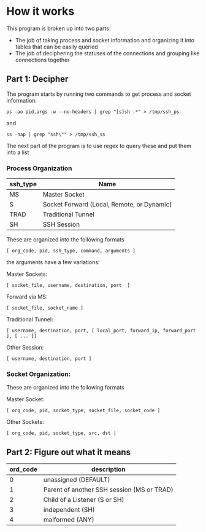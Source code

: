 # How it works
This program is broken up into two parts:
- The job of taking process and socket information and organizing it into tables that can be easily queried
- The job of deciphering the statuses of the connections and grouping like connections together
## Part 1: Decipher 
The program starts by running two commands to get process and socket information:
```
ps -ao pid,args -w --no-headers | grep "[s]sh .*" > /tmp/ssh_ps
```
and
```
ss -nap | grep "ssh\"" > /tmp/ssh_ss
```

The next part of the program is to use regex to query these and put them into a list

### Process Organization
| ssh_type| Name |
| - | - |
|MS | Master Socket |
| S | Socket Forward (Local, Remote, or Dynamic) |
| TRAD | Traditional Tunnel |
| SH | SSH Session |

These are organized into the following formats

```
[ org_code, pid, ssh_type, command, arguments ]
```

the arguments have a few variations:

Master Sockets:
```
[ socket_file, username, destination, port  ]
```
Forward via MS:
```
[ socket_file, socket_name ]
```
Traditional Tunnel:
```
[ username, destination, port, [ local_port, forward_ip, forward_port ], [ ... ]]
```
Other Session:
```
[ username, destination, port ]
```
### Socket Organization:
These are organized into the following formats

Master Socket:
```
[ org_code, pid, socket_type, socket_file, socket_code ]
```
Other Sockets:
```
[ org_code, pid, socket_type, src, dst ]
```
## Part 2: Figure out what it means
| ord_code | description |
| - | - |
| 0 | unassigned (DEFAULT) |
| 1 | Parent of another SSH session (MS or TRAD) |
| 2 | Child of a Listener (S or SH) |
| 3 | independent (SH) |
| 4 | malformed (ANY) |

